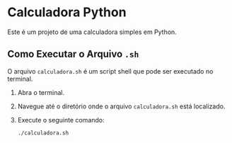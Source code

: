 # Calculadora Python

Este é um projeto de uma calculadora simples em Python.

## Como Executar o Arquivo `.sh`

O arquivo `calculadora.sh` é um script shell que pode ser executado no terminal.

1. Abra o terminal.
2. Navegue até o diretório onde o arquivo `calculadora.sh` está localizado.
3. Execute o seguinte comando:

   ```bash
   ./calculadora.sh
